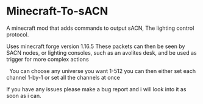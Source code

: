 # Minecraft-To-sACN

A minecraft mod that adds commands to output sACN, The lighting control protocol.


Uses minecraft forge version 1.16.5
These packets can then be seen by SACN nodes, or lighting consoles, such as an avolites desk, and be used as trigger for more complex actions

 
You can choose any universe you want 1-512
you can then either set each channel 1-by-1
or set all the channels at once

If you have any issues please make a bug report and i will look into it as soon as i can.
